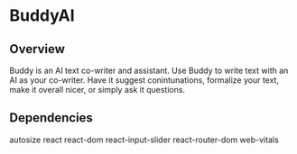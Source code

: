 # BuddyAI

## Overview
Buddy is an AI text co-writer and assistant. Use Buddy to write text with an AI as your co-writer. Have it suggest conintunations, formalize your text, make it overall nicer, or simply ask it questions.

## Dependencies
autosize
react
react-dom
react-input-slider
react-router-dom
web-vitals
